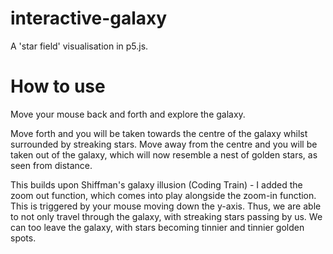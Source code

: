 # interactive-galaxy
A 'star field' visualisation in p5.js.

# How to use
Move your mouse back and forth and explore the galaxy. 

Move forth and you will be taken towards the centre of the galaxy whilst surrounded by streaking stars. Move away from the centre and you will be taken out of the galaxy, which will now resemble a nest of golden stars, as seen from distance.

This builds upon Shiffman's galaxy illusion (Coding Train) - I added the zoom out function, which comes into play alongside the zoom-in function. This is triggered by your mouse moving down the y-axis. Thus, we are able to not only travel through  the galaxy, with streaking stars passing by us. We can too leave the galaxy, with stars becoming tinnier and tinnier golden spots.

